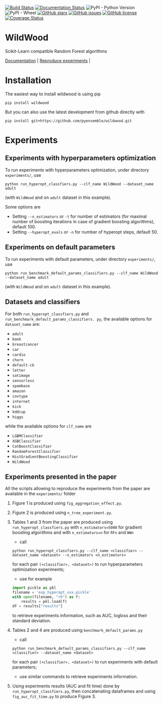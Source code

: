 
[![Build Status](https://travis-ci.com/pyensemble/wildwood.svg?branch=master)](https://travis-ci.com/pyensemble/wildwood)
[![Documentation Status](https://readthedocs.org/projects/wildwood/badge/?version=latest)](https://wildwood.readthedocs.io/en/latest/?badge=latest)
![PyPI - Python Version](https://img.shields.io/pypi/pyversions/wildwood)
![PyPI - Wheel](https://img.shields.io/pypi/wheel/wildwood)
[![GitHub stars](https://img.shields.io/github/stars/pyensemble/wildwood)](https://github.com/pyensemble/wildwood/stargazers)
[![GitHub issues](https://img.shields.io/github/issues/pyensemble/wildwood)](https://github.com/pyensemble/wildwood/issues)
[![GitHub license](https://img.shields.io/github/license/pyensemble/wildwood)](https://github.com/pyensemble/wildwood/blob/master/LICENSE)
[![Coverage Status](https://coveralls.io/repos/github/pyensemble/wildwood/badge.svg?branch=master)](https://coveralls.io/github/pyensemble/wildwood?branch=master)

# WildWood

Scikit-Learn compatible Random Forest algorithms

[Documentation](https://wildwood.readthedocs.io) | [Reproduce experiments](https://wildwood.readthedocs.io/en/latest/experiments.html) |

# Installation

The easiest way to install wildwood is using pip

    pip install wildwood

But you can also use the latest development from github directly with

    pip install git+https://github.com/pyensemble/wildwood.git

# Experiments

## Experiments with hyperparameters optimization

To run experiments with hyperparameters optimization, under directory `experiments/`, use

    python run_hyperopt_classfiers.py --clf_name WildWood --dataset_name adult

(with `WildWood` and on `adult` dataset in this example).

Some options are

- Setting `--n_estimators` or `-t` for number of estimators 
  (for maximal number of boosting iterations in case of gradient boosting algorithms), default 100.
- Setting `--hyperopt_evals` or `-n` for number of hyperopt steps, default 50.

## Experiments on default parameters

To run experiments with default parameters, under directory `experiments/`, use

    python run_benchmark_default_params_classifiers.py --clf_name WildWood --dataset_name adult

(with `WildWood` and on `adult` dataset in this example).

## Datasets and classifiers

For both `run_hyperopt_classfiers.py` and `run_benchmark_default_params_classifiers.
py`, the available options for `dataset_name` are:

- `adult`
- `bank`
- `breastcancer`
- `car`
- `cardio`
- `churn`
- `default-cb`
- `letter`
- `satimage`
- `sensorless`
- `spambase`
- `amazon`
- `covtype`
- `internet`
- `kick`
- `kddcup`
- `higgs`

while the available options for `clf_name` are

- `LGBMClassifier`
- `XGBClassifier`
- `CatBoostClassifier`
- `RandomForestClassifier`
- `HistGradientBoostingClassifier`
- `WildWood`

## Experiments presented in the paper

All the scripts allowing to reproduce the experiments from the paper are available 
in the `experiments/` folder

1. Figure 1 is produced using `fig_aggregation_effect.py`.
1. Figure 2 is produced using `n_tree_experiment.py`. 
1. Tables 1 and 3 from the paper are produced using `run_hyperopt_classfiers.py` 
   with `n_estimators=5000` for gradient boosting algorithms and with 
   `n_estimators=n` for `RFn` and `WWn`
   - call
   ```shell
   python run_hyperopt_classfiers.py --clf_name <classifier> --dataset_name <dataset> --n_estimators <n_estimators>
   ```   
   for each pair `(<classifier>, <dataset>)` to run hyperparameters optimization experiments;
   - use for example
   ```python
   import pickle as pkl
   filename = 'exp_hyperopt_xxx.pickle'
   with open(filename, "rb") as f:
       results = pkl.load(f)
   df = results["results"]
   ```
   to retrieve experiments information, such as AUC, logloss and their standard deviation.

1. Tables 2 and 4 are produced using `benchmark_default_params.py`
    - call
   ```shell
   python run_benchmark_default_params_classifiers.py --clf_name <classifier> --dataset_name <dataset>
   ```   
   for each pair `(<classifier>, <dataset>)` to run experiments with default parameters;
   -  use similar commands to retrieve experiments information.
    
1. Using experiments results (AUC and fit time) done by `run_hyperopt_classfiers.py`, 
   then concatenating dataframes and using `fig_auc_fit_time.py` to produce Figure 3.

